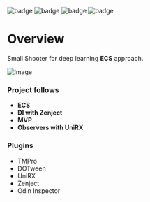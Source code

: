 ![badge](https://img.shields.io/static/v1?label=engine&message=UNITY&color=black&style=for-the-badge)
![badge](https://img.shields.io/static/v1?label=architecture&message=MVP&color=blue&style=for-the-badge)
![badge](https://img.shields.io/static/v1?label=language&message=C%23&color=blueviolet&style=for-the-badge)
![badge](https://img.shields.io/static/v1?label=Platform&message=PC&color=darkred&style=for-the-badge)

# Overview
Small Shooter for deep learning **ECS** approach.

![Image](https://github.com/Farid357/ECS-Shooter/assets/104379303/77337de2-3ef2-4d6e-9cda-a40929fd49c7)

### Project follows
 - **ECS**
 - **DI with Zenject**
 - **MVP**
 - **Observers with UniRX**
 
### Plugins
 - TMPro
 - DOTween
 - UniRX
 - Zenject
 - Odin Inspector
